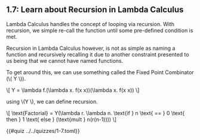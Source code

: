 ## 1.7: Learn about Recursion in Lambda Calculus

Lambda Calculus handles the concept of looping via recursion. With recursion, 
we simple re-call the function until some pre-defined condition is met.

Recursion in Lambda Calculus however, is not as simple as naming a function and 
recursively recalling it due to another constraint presented to us being that 
we cannot have named functions.

To get around this, we can use something called the Fixed Point Combinator (\\( Y \\)).

\\[
    Y = \lambda f.(\lambda x. f(x x))(\lambda x. f(x x))
\\]

using \\(Y \\), we can define recursion.

\\[
    \text{Factorial} = Y(\lambda r. \lambda n. \text{if } n \text{ == } 0 \text{ then } 1 \text{ else } (\text{mult } n(r(n-1))))
\\]

{{#quiz ../../quizzes/1-7.toml}}
